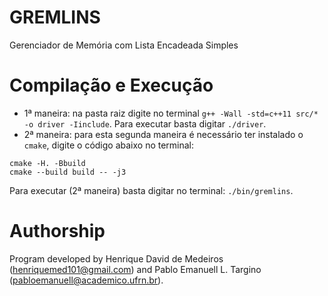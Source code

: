 # GREMLINS
Gerenciador de Memória com Lista Encadeada Simples

# Compilação e Execução
- 1ª maneira: na pasta raiz digite no terminal ```g++ -Wall -std=c++11 src/* -o driver -Iinclude```. Para executar basta digitar ```./driver```.
- 2ª maneira: para esta segunda maneira é necessário ter instalado o ```cmake```, digite o código abaixo no terminal:

```
cmake -H. -Bbuild
cmake --build build -- -j3
```

Para executar (2ª maneira) basta digitar no terminal: ```./bin/gremlins```.

# Authorship
Program developed by Henrique David de Medeiros (henriquemed101@gmail.com) and Pablo Emanuell L. Targino (pabloemanuell@academico.ufrn.br).
